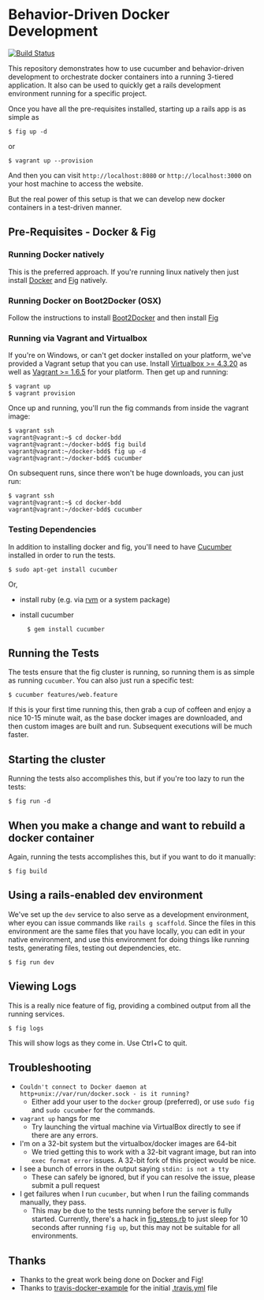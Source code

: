 # Behavior-Driven Docker Development

[![Build Status](https://travis-ci.org/coshx/docker-bdd.svg?branch=master)](https://travis-ci.org/coshx/docker-bdd)

This repository demonstrates how to use cucumber and behavior-driven
development to orchestrate docker containers into a running 3-tiered
application. It also can be used to quickly get a rails development
environment running for a specific project.

Once you have all the pre-requisites installed, starting up a rails
app is as simple as

    $ fig up -d

or

    $ vagrant up --provision

And then you can visit `http://localhost:8080` or
`http://localhost:3000` on your host machine to access the website.


But the real power of this setup is that we can develop new docker
containers in a test-driven manner.


## Pre-Requisites - Docker & Fig

### Running Docker natively
This is the preferred approach. If you're running linux natively then
just install [Docker](https://www.docker.com/) and
[Fig](http://www.fig.sh/) natively.

### Running Docker on Boot2Docker (OSX)
Follow the instructions to install
[Boot2Docker](https://docs.docker.com/installation/mac/) and then
install [Fig](http://www.fig.sh/install.html)

### Running via Vagrant and Virtualbox
If you're on Windows, or can't get docker installed on your platform,
we've provided a Vagrant setup that you can use. Install
[Virtualbox >= 4.3.20](https://www.virtualbox.org/wiki/Downloads) as
well as [Vagrant >= 1.6.5](https://www.vagrantup.com/downloads.html)
for your platform. Then get up and running:

    $ vagrant up
    $ vagrant provision

Once up and running, you'll run the fig commands from inside the vagrant image:

    $ vagrant ssh
    vagrant@vagrant:~$ cd docker-bdd
    vagrant@vagrant:~/docker-bdd$ fig build
    vagrant@vagrant:~/docker-bdd$ fig up -d
    vagrant@vagrant:~/docker-bdd$ cucumber

On subsequent runs, since there won't be huge downloads, you can just run:

    $ vagrant ssh
    vagrant@vagrant:~$ cd docker-bdd
    vagrant@vagrant:~/docker-bdd$ cucumber

### Testing Dependencies
In addition to installing docker and fig, you'll need to have
[Cucumber](http://cukes.info/) installed in order to run the tests.

    $ sudo apt-get install cucumber

Or,

- install ruby (e.g. via [rvm](http://rvm.io/) or a system package)
- install cucumber

        $ gem install cucumber


## Running the Tests
The tests ensure that the fig cluster is running, so running them is
as simple as running `cucumber`. You can also just run a specific
test:

    $ cucumber features/web.feature

If this is your first time running this, then grab a cup of coffeen
and enjoy a nice 10-15 minute wait, as the base docker images are
downloaded, and then custom images are built and run. Subsequent
executions will be much faster.


## Starting the cluster
Running the tests also accomplishes this, but if you're too lazy to
run the tests:

    $ fig run -d

## When you make a change and want to rebuild a docker container
Again, running the tests accomplishes this, but if you want to do it
manually:

    $ fig build

## Using a rails-enabled dev environment
We've set up the `dev` service to also serve as a development
environment, wher eyou can issue commands like `rails g
scaffold`. Since the files in this environment are the same files that
you have locally, you can edit in your native environment, and use
this environment for doing things like running tests, generating
files, testing out dependencies, etc.

    $ fig run dev


## Viewing Logs
This is a really nice feature of fig, providing a combined output from
all the running services.

    $ fig logs

This will show logs as they come in. Use Ctrl+C to quit.

## Troubleshooting

- `Couldn't connect to Docker daemon at http+unix://var/run/docker.sock - is it running?`
  - Either add your user to the `docker` group (preferred), or use
    `sudo fig` and `sudo cucumber` for the commands.
- `vagrant up` hangs for me
  - Try launching the virtual machine via VirtualBox directly to see
    if there are any errors.
- I'm on a 32-bit system but the virtualbox/docker images are 64-bit
  - We tried getting this to work with a 32-bit vagrant image, but ran
    into `exec format error` issues. A 32-bit fork of this project
    would be nice.
- I see a bunch of errors in the output saying `stdin: is not a tty`
  - These can safely be ignored, but if you can resolve the issue,
    please submit a pull request
- I get failures when I run `cucumber`, but when I run the failing
  commands manually, they pass.
  - This may be due to the tests running before the server is fully
    started. Currently, there's a hack in
    [fig_steps.rb](features/step_definitions/fig_steps.rb) to just
    sleep for 10 seconds after running `fig up`, but this may not be
    suitable for all environments.


## Thanks
- Thanks to the great work being done on Docker and Fig!
- Thanks to
  [travis-docker-example](https://github.com/lukecyca/travis-docker-example
  ) for the initial [.travis.yml](.travis.yml) file

